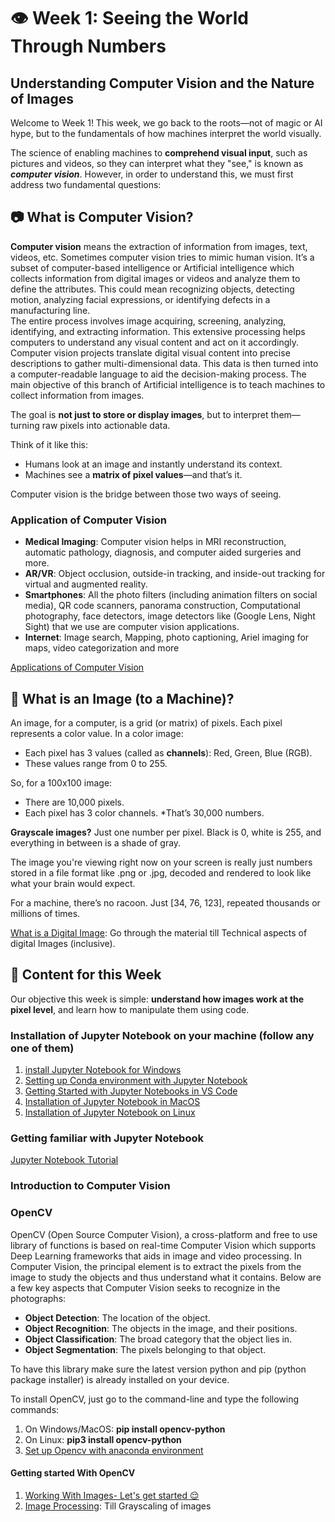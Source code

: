 # 👁️ Week 1: Seeing the World Through Numbers
## Understanding Computer Vision and the Nature of Images
Welcome to Week 1! This week, we go back to the roots—not of magic or AI hype, but to the fundamentals of how machines interpret the world visually.

The science of enabling machines to **comprehend visual input**, such as pictures and videos, so they can interpret what they "see," is known as ***computer vision***. However, in order to understand this, we must first address two fundamental questions:
## 📷 What is Computer Vision?
**Computer vision** means the extraction of information from images, text, videos, etc. Sometimes computer vision tries to mimic human vision. It’s a subset of computer-based intelligence or Artificial intelligence which collects information from digital images or videos and analyze them to define the attributes. This could mean recognizing objects, detecting motion, analyzing facial expressions, or identifying defects in a manufacturing line.  
The entire process involves image acquiring, screening, analyzing, identifying, and extracting information. This extensive processing helps computers to understand any visual content and act on it accordingly.  Computer vision projects translate digital visual content into precise descriptions to gather multi-dimensional data. This data is then turned into a computer-readable language to aid the decision-making process. The main objective of this branch of Artificial intelligence is to teach machines to collect information from images. 

The goal is **not just to store or display images**, but to interpret them—turning raw pixels into actionable data.

Think of it like this:
* Humans look at an image and instantly understand its context.
* Machines see a **matrix of pixel values**—and that’s it.

Computer vision is the bridge between those two ways of seeing.
### Application of Computer Vision
* **Medical Imaging**: Computer vision helps in MRI reconstruction, automatic pathology, diagnosis, and computer aided surgeries and more.
* **AR/VR**: Object occlusion, outside-in tracking, and inside-out tracking for virtual and augmented reality.
* **Smartphones**: All the photo filters (including animation filters on social media), QR code scanners, panorama construction, Computational photography, face detectors, image detectors like (Google Lens, Night Sight) that we use are computer vision applications.
* **Internet**: Image search,  Mapping, photo captioning, Ariel imaging for maps, video categorization and more
  
[Applications of Computer Vision](https://www.geeksforgeeks.org/applications-of-computer-vision/)

## 🧮 What is an Image (to a Machine)?
An image, for a computer, is a grid (or matrix) of pixels. Each pixel represents a color value. In a color image:
* Each pixel has 3 values (called as **channels**): Red, Green, Blue (RGB).
* These values range from 0 to 255.

So, for a 100x100 image:
* There are 10,000 pixels.
* Each pixel has 3 color channels.
*That’s 30,000 numbers.

**Grayscale images?** Just one number per pixel. Black is 0, white is 255, and everything in between is a shade of gray.

The image you're viewing right now on your screen is really just numbers stored in a file format like .png or .jpg, decoded and rendered to look like what your brain would expect.  

For a machine, there’s no racoon. Just [34, 76, 123], repeated thousands or millions of times.  

[What is a Digital Image](https://www.geeksforgeeks.org/what-do-you-mean-by-digital-image/): Go through the material till Technical aspects of digital Images (inclusive).
## 📝 Content for this Week
Our objective this week is simple: **understand how images work at the pixel level**, and learn how to manipulate them using code.  
### Installation of Jupyter Notebook on your machine (follow any one of them)
1. [install Jupyter Notebook for Windows](https://www.youtube.com/watch?v=HLD-Ll_-IT4)
2. [Setting up Conda environment with Jupyter Notebook ](https://www.youtube.com/watch?v=WUeBzT43JyY)  
3. [Getting Started with Jupyter Notebooks in VS Code ](https://www.youtube.com/watch?v=suAkMeWJ1yE)
4. [Installation of Jupyter Notebook in MacOS](https://www.youtube.com/watch?v=pkjtbnsX7Yw)
5. [Installation of Jupyter Notebook on Linux](https://www.youtube.com/watch?v=dFIlItQ137c)
### Getting familiar with Jupyter Notebook
[Jupyter Notebook Tutorial](https://www.youtube.com/watch?v=5pf0_bpNbkw)
### Introduction to Computer Vision


### OpenCV 
OpenCV (Open Source Computer Vision), a cross-platform and free to use library of functions is based on real-time Computer Vision which supports Deep Learning frameworks that aids in image and video processing. In Computer Vision, the principal element is to extract the pixels from the image to study the objects and thus understand what it contains. Below are a few key aspects that Computer Vision seeks to recognize in the photographs:

* **Object Detection**: The location of the object.
* **Object Recognition**: The objects in the image, and their positions.
* **Object Classification**: The broad category that the object lies in.
* **Object Segmentation**: The pixels belonging to that object.
  
To have this library make sure the latest version python and pip (python package installer) is already installed on your device.  
  
To install OpenCV, just go to the command-line and type the following commands:
1. On Windows/MacOS: **pip install opencv-python**
2. On Linux: **pip3 install opencv-python**
3. [Set up Opencv with anaconda environment](https://www.geeksforgeeks.org/set-opencv-anaconda-environment/)

#### Getting started With OpenCV
1. [Working With Images- Let's get started 😌](https://www.geeksforgeeks.org/reading-image-opencv-using-python/)
2. [Image Processing](https://www.geeksforgeeks.org/opencv-python-tutorial/#-22-image-processing): Till Grayscaling of images
